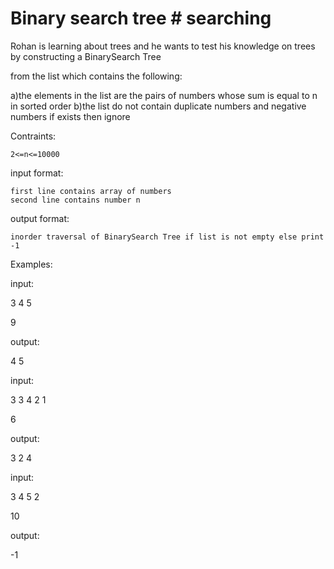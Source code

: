 # Binary search tree # searching

Rohan is learning about trees and he wants to test his knowledge on trees by constructing a BinarySearch Tree

from the list which contains the following:

a)the elements in the list are the pairs of numbers whose sum is equal to n in sorted order
b)the list do not contain duplicate numbers and negative numbers if exists then ignore

Contraints:

	2<=n<=10000
  
input format:

 	first line contains array of numbers
 	second line contains number n
  
output format:

 	inorder traversal of BinarySearch Tree if list is not empty else print -1

Examples:

input:

3 4 5

9

output:

4 5

input:

3 3 4 2 1

6

output:

3 2 4

input:

3 4 5 2

10

output:

-1

